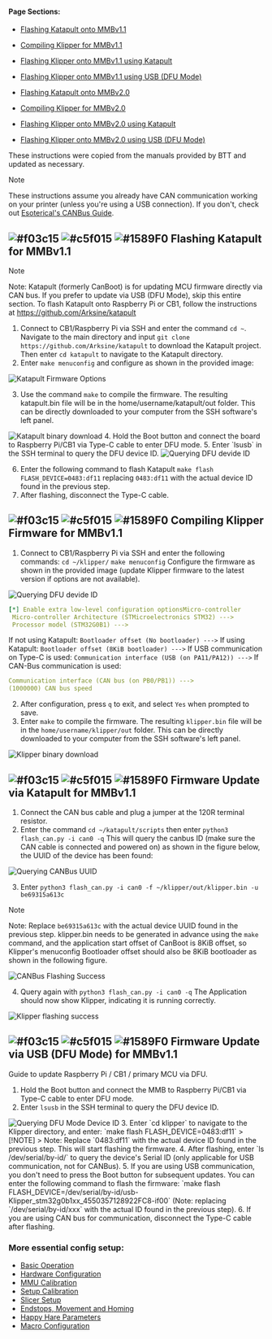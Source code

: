#### Page Sections:
- [Flashing Katapult onto MMBv1.1](#---flashing-katapult-for-mmbv11)
- [Compiling Klipper for MMBv1.1](#---compiling-klipper-firmware-for-mmbv11)
- [Flashing Klipper onto MMBv1.1 using Katapult](#---firmware-update-via-katapult-for-mmbv11)
- [Flashing Klipper onto MMBv1.1 using USB (DFU Mode)](#---firmware-update-via-usb-dfu-mode-for-mmbv11)

- [Flashing Katapult onto MMBv2.0](#)
- [Compiling Klipper for MMBv2.0](#)
- [Flashing Klipper onto MMBv2.0 using Katapult](#)
- [Flashing Klipper onto MMBv2.0 using USB (DFU Mode)](#)


These instructions were copied from the manuals provided by BTT and updated as necessary.
> [!NOTE] 
> These instructions assume you already have CAN communication working on your printer (unless you're using a USB connection). If you don't, check out [Esoterical's CANBus Guide](https://canbus.esoterical.online/).

## ![#f03c15](https://github.com/moggieuk/Happy-Hare/wiki/resources/f03c15.png) ![#c5f015](https://github.com/moggieuk/Happy-Hare/wiki/resources/c5f015.png) ![#1589F0](https://github.com/moggieuk/Happy-Hare/wiki/resources/1589F0.png) Flashing Katapult for MMBv1.1
> [!NOTE] 
> Note: Katapult (formerly CanBoot) is for updating MCU firmware directly via CAN bus. If you prefer to update via USB (DFU Mode), skip this entire section.
To flash Katapult onto Raspberry Pi or CB1, follow the instructions at https://github.com/Arksine/katapult
1. Connect to CB1/Raspberry Pi via SSH and enter the command `cd ~`.
Navigate to the main directory and input `git clone https://github.com/Arksine/katapult` to download the Katapult project. Then enter `cd katapult` to navigate to the Katapult directory.
2. Enter `make menuconfig` and configure as shown in the provided image:

<img src="assets/Klipper_mmbv1_1.png" alt='Katapult Firmware Options'>

3. Use the command `make` to compile the firmware. The resulting katapult.bin file will be in the home/username/katapult/out folder. This can be directly downloaded to your computer from the SSH software's left panel.
<img src="assets/Klipper_mmbv1_2.png" alt='Katapult binary download'>
4. Hold the Boot button and connect the board to Raspberry Pi/CB1 via Type-C cable to enter DFU mode.
5. Enter `lsusb` in the SSH terminal to query the DFU device ID.

<img src="assets/Klipper_mmbv1_3.png" alt='Querying DFU devide ID'>

6. Enter the following command to flash Katapult
`make flash FLASH_DEVICE=0483:df11`
replacing `0483:df11` with the actual device ID found in the previous step.
7. After flashing, disconnect the Type-C cable.


## ![#f03c15](https://github.com/moggieuk/Happy-Hare/wiki/resources/f03c15.png) ![#c5f015](https://github.com/moggieuk/Happy-Hare/wiki/resources/c5f015.png) ![#1589F0](https://github.com/moggieuk/Happy-Hare/wiki/resources/1589F0.png) Compiling Klipper Firmware for MMBv1.1
1. Connect to CB1/Raspberry Pi via SSH and enter the following commands:
`cd ~/klipper/`
`make menuconfig`
Configure the firmware as shown in the provided image (update Klipper firmware to the latest version if options are not available).

<img src="assets/compile_klipper_mmbv1_1.png" alt='Querying DFU devide ID'>

```yml
[*] Enable extra low-level configuration optionsMicro-controller
 Micro-controller Architecture (STMicroelectronics STM32) --->
 Processor model (STM32G0B1) --->
```
If not using Katapult:
`Bootloader offset (No bootloader) --->`
If using Katapult:
`Bootloader offset (8KiB bootloader) --->`
If USB communication on Type-C is used:
`Communication interface (USB (on PA11/PA12)) --->`
If CAN-Bus communication is used:
```yml
Communication interface (CAN bus (on PB0/PB1)) --->
(1000000) CAN bus speed
```
2. After configuration, press `q` to exit, and select `Yes` when prompted to save.
3. Enter `make` to compile the firmware. The resulting `klipper.bin` file will be in the `home/username/klipper/out` folder. This can be directly downloaded to your computer from the SSH software's left panel.

<img src="assets/compile_klipper_mmbv1_2.png" alt='Klipper binary download'>


## ![#f03c15](https://github.com/moggieuk/Happy-Hare/wiki/resources/f03c15.png) ![#c5f015](https://github.com/moggieuk/Happy-Hare/wiki/resources/c5f015.png) ![#1589F0](https://github.com/moggieuk/Happy-Hare/wiki/resources/1589F0.png) Firmware Update via Katapult for MMBv1.1

1. Connect the CAN bus cable and plug a jumper at the 120R terminal resistor.
2. Enter the command `cd ~/katapult/scripts` then enter `python3 flash_can.py -i can0 -q`
This will query the canbus ID (make sure the CAN cable is connected and powered on) as shown in the figure below, the UUID of the device has been found:

<img src="assets/compile_katapult_mmbv1_1.png" alt='Querying CANBus UUID'>

3. Enter `python3 flash_can.py -i can0 -f ~/klipper/out/klipper.bin -u be69315a613c`
> [!NOTE] 
> Note: Replace `be69315a613c` with the actual device UUID found in the previous step.
klipper.bin needs to be generated in advance using the `make` command, and the application start offset of CanBoot is 8KiB offset, so Klipper's menuconfig Bootloader offset should also be 8KiB bootloader as shown in the following figure.

<img src="assets/compile_katapult_mmbv1_2.png" alt='CANBus Flashing Success'>

4. Query again with `python3 flash_can.py -i can0 -q`
The Application should now show Klipper, indicating it is running correctly.

<img src="assets/compile_katapult_mmbv1_3.png" alt='Klipper flashing success'>


## ![#f03c15](https://github.com/moggieuk/Happy-Hare/wiki/resources/f03c15.png) ![#c5f015](https://github.com/moggieuk/Happy-Hare/wiki/resources/c5f015.png) ![#1589F0](https://github.com/moggieuk/Happy-Hare/wiki/resources/1589F0.png) Firmware Update via USB (DFU Mode) for MMBv1.1

Guide to update Raspberry Pi / CB1 / primary MCU via DFU.
1. Hold the Boot button and connect the MMB to Raspberry Pi/CB1 via Type-C cable to enter DFU mode.
2. Enter `lsusb` in the SSH terminal to query the DFU device ID.
<img src="assets/flash_mmbv1_dfu.png" alt='Querying DFU  Mode Device ID'>
3. Enter `cd klipper` to navigate to the Klipper directory, and enter:
`make flash FLASH_DEVICE=0483:df11`
> [!NOTE] 
> Note: Replace `0483:df11` with the actual device ID found in the previous step.
This will start flashing the firmware.
4. After flashing, enter `ls /dev/serial/by-id/`
to query the device's Serial ID (only applicable for USB communication, not for CANBus).
5. If you are using USB communication, you don't need to press the Boot button for subsequent updates. You can enter the following command to flash the firmware:
`make flash FLASH_DEVICE=/dev/serial/by-id/usb-Klipper_stm32g0b1xx_4550357128922FC8-if00`
(Note: replacing `/dev/serial/by-id/xxx` with the actual ID found in the previous step).
6. If you are using CAN bus for communication, disconnect the Type-C cable after flashing.

<br />

### More essential config setup:
- [Basic Operation](https://github.com/Enraged-Rabbit-Community/ERCFv2.5/blob/main/Documentation/Basic-Operation.md)
- [Hardware Configuration](https://github.com/Enraged-Rabbit-Community/ERCFv2.5/blob/main/Documentation/Hardware-Configuration.md)
- [MMU Calibration](https://github.com/Enraged-Rabbit-Community/ERCFv2.5/blob/main/Documentation/MMU-Calibration.md)
- [Setup Calibration](https://github.com/Enraged-Rabbit-Community/ERCFv2.5/blob/main/Documentation/Setup_Calibration.md)
- [Slicer Setup](https://github.com/Enraged-Rabbit-Community/ERCFv2.5/blob/main/Documentation/Slicer-Setup.md)
- [Endstops, Movement and Homing](https://github.com/Enraged-Rabbit-Community/ERCFv2.5/blob/main/Documentation/Movement-and-Homing.md)
- [Happy Hare Parameters](https://github.com/Enraged-Rabbit-Community/ERCFv2.5/blob/main/Documentation/Happy-Hare-Parameters.md)
- [Macro Configuration](https://github.com/Enraged-Rabbit-Community/ERCFv2.5/blob/main/Documentation/Macro-Configuration.md)